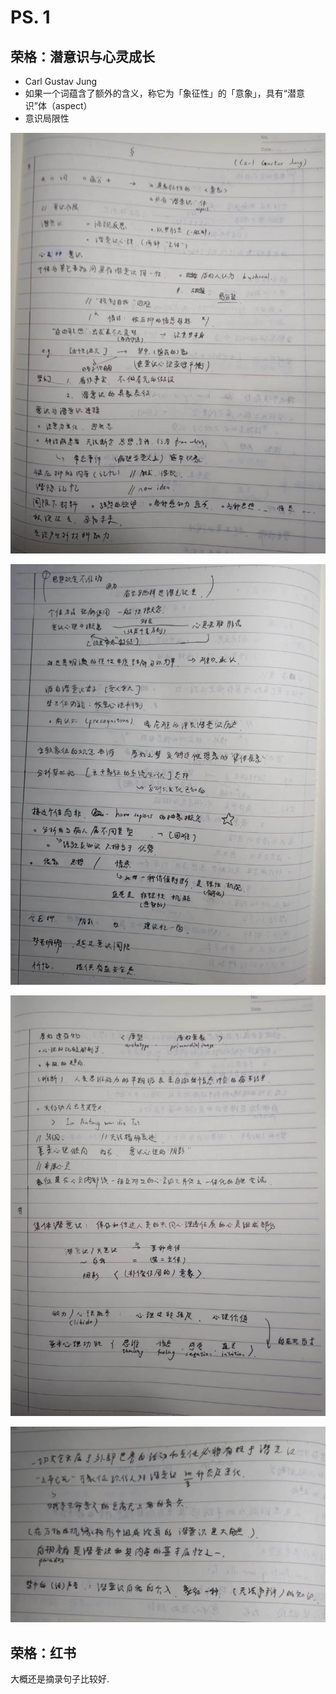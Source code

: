 # PS. 1
## 荣格：潜意识与心灵成长
* Carl Gustav Jung
* 如果一个词蕴含了额外的含义，称它为「象征性」的「意象」，具有“潜意识”体（aspect）
* 意识局限性

![](../../assets/images/note-ps-1-1.jpg)

![](../../assets/images/note-ps-1-2.jpg)

![](../../assets/images/note-ps-1-3.jpg)

![](../../assets/images/note-ps-1-4.jpg)

## 荣格：红书
大概还是摘录句子比较好.
